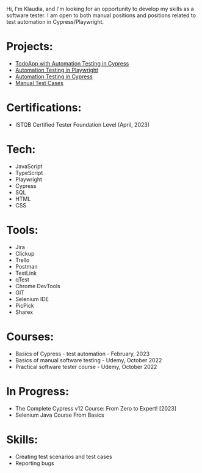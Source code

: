 Hi, I'm Klaudia, and I'm looking for an opportunity to develop my skills as a software tester. I am open to both manual positions and positions related to test automation in Cypress/Playwright.

# Projects:
* [TodoApp with Automation Testing in Cypress](https://github.com/klaudiakprojects/todoapp)
* [Automation Testing in Playwright](https://github.com/klaudiakprojects/saucedemo-automation-testing)
* [Automation Testing in Cypress](https://github.com/klaudiakprojects/automationexercisetesting)
* [Manual Test Cases](https://github.com/klaudiakprojects/basic-form)

# Certifications:
* ISTQB Certified Tester Foundation Level (April, 2023)

# Tech:
* JavaScript
* TypeScript
* Playwright
* Cypress
* SQL
* HTML
* CSS

# Tools:
* Jira
* Clickup
* Trello
* Postman
* TestLink
* qTest
* Chrome DevTools
* GIT
* Selenium IDE
* PicPick
* Sharex

# Courses:
* Basics of Cypress - test automation - February, 2023
* Basics of manual software testing - Udemy, October 2022
* Practical software tester course - Udemy, October 2022

# In Progress:
* The Complete Cypress v12 Course: From Zero to Expert! [2023]
* Selenium Java Course From Basics

# Skills:
* Creating test scenarios and test cases
* Reporting bugs

